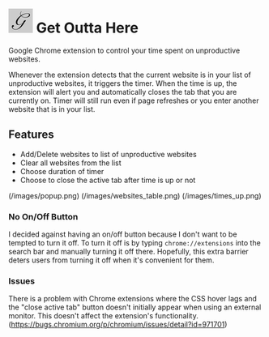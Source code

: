 # ![Get Outta Here](/images/icon48.png) Get Outta Here

Google Chrome extension to control your time spent on unproductive websites. 

Whenever the extension detects that the current website is in your list of unproductive websites, it triggers the timer. When the time is up, the extension will alert you and automatically closes the tab that you are currently on. Timer will still run even if page refreshes or you enter another website that is in your list.

## Features
- Add/Delete websites to list of unproductive websites
- Clear all websites from the list
- Choose duration of timer
- Choose to close the active tab after time is up or not
    
(/images/popup.png) (/images/websites_table.png) (/images/times_up.png)

### No On/Off Button
I decided against having an on/off button because I don't want to be tempted to turn it off. To turn it off is by typing `chrome://extensions` into the search bar and manually turning it off there. Hopefully, this extra barrier deters users from turning it off when it's convenient for them.

### Issues
There is a problem with Chrome extensions where the CSS hover lags and the "close active tab" button doesn't initially appear when using an external monitor. This doesn't affect the extension's functionality. 
(https://bugs.chromium.org/p/chromium/issues/detail?id=971701)



